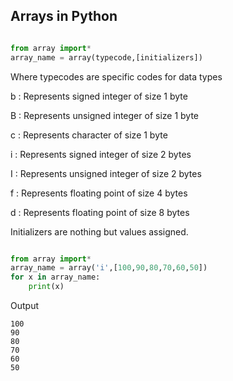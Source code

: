 ## Arrays in Python 

```python

from array import*
array_name = array(typecode,[initializers])
```
Where typecodes are specific codes for data types 

b	: Represents signed integer of size 1 byte

B	: Represents unsigned integer of size 1 byte

c	: Represents character of size 1 byte

i	: Represents signed integer of size 2 bytes

I	: Represents unsigned integer of size 2 bytes

f :	Represents floating point of size 4 bytes

d	: Represents floating point of size 8 bytes

Initializers are nothing but values assigned.

```python

from array import*
array_name = array('i',[100,90,80,70,60,50])
for x in array_name:
    print(x)
```

Output
```
100
90
80
70
60
50
```


